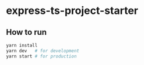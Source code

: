# express-ts-project-starter

## How to run

```bash
yarn install
yarn dev   # for development
yarn start # for production
```
